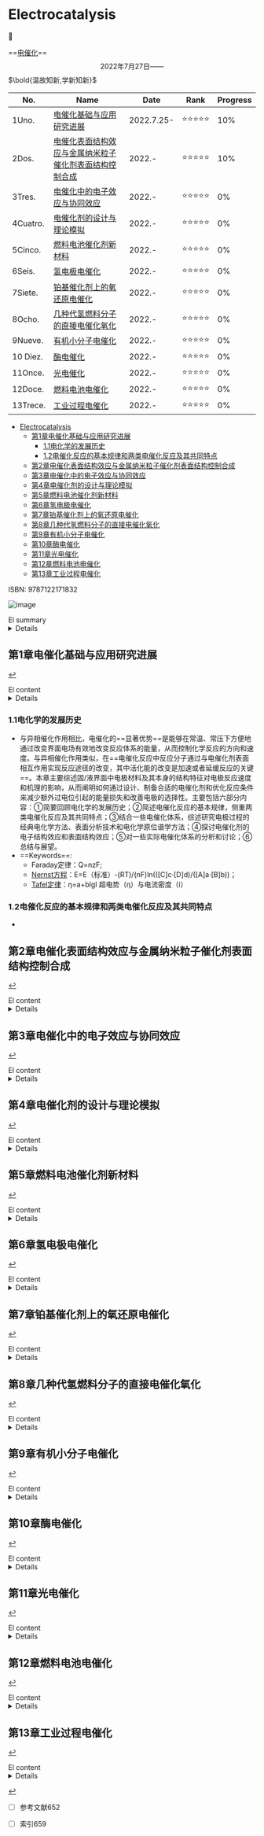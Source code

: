 # Electrocatalysis
🦑    

==[电催化](https://book.douban.com/subject/30688255/)==
$${\mathscr{2022年7月27日——}}$$
$\bold{温故知新,学新知新}$

| No. |Name   |Date|Rank|Progress|
|---|---|---|---|---|
| 1Uno. |[电催化基础与应用研究进展 ](#第1章电催化基础与应用研究进展)| 2022.7.25-|⭐⭐⭐⭐⭐|10%|
| 2Dos. |[电催化表面结构效应与金属纳米粒子催化剂表面结构控制合成](#第2章电催化表面结构效应与金属纳米粒子催化剂表面结构控制合成)|2022.-|⭐⭐⭐⭐⭐|10%|
| 3Tres. |[电催化中的电子效应与协同效应](#第3章电催化中的电子效应与协同效应)|2022.-|⭐⭐⭐⭐⭐|0%|
| 4Cuatro. |[电催化剂的设计与理论模拟](#第4章电催化剂的设计与理论模拟)|2022.-|⭐⭐⭐⭐⭐|0%|
| 5Cinco. |[燃料电池催化剂新材料](#第5章燃料电池催化剂新材料)|2022.-|⭐⭐⭐⭐⭐|0%|
| 6Seis. |[氢电极电催化](#第6章氢电极电催化)|2022.-|⭐⭐⭐⭐⭐|0%|
| 7Siete. |[铂基催化剂上的氧还原电催化](#第7章铂基催化剂上的氧还原电催化)|2022.-|⭐⭐⭐⭐⭐|0%|
| 8Ocho. |[几种代氢燃料分子的直接电催化氧化](#第8章几种代氢燃料分子的直接电催化氧化)|2022.-|⭐⭐⭐⭐⭐|0%|
| 9Nueve. |[有机小分子电催化](#第9章有机小分子电催化)|2022.-|⭐⭐⭐⭐⭐|0%|
|10 Diez. |[酶电催化](#第10章酶电催化)|2022.-|⭐⭐⭐⭐⭐|0%|
| 11Once. |[光电催化](#第11章光电催化)|2022.-|⭐⭐⭐⭐⭐|0%|
| 12Doce. |[燃料电池电催化](#第12章燃料电池电催化)|2022.-|⭐⭐⭐⭐⭐|0%|
| 13Trece. |[工业过程电催化](#第13章工业过程电催化)|2022.-|⭐⭐⭐⭐⭐|0%|
- [Electrocatalysis](#electrocatalysis)
  - [第1章电催化基础与应用研究进展](#第1章电催化基础与应用研究进展)
    - [1.1电化学的发展历史](#11电化学的发展历史)
    - [1.2电催化反应的基本规律和两类电催化反应及其共同特点](#12电催化反应的基本规律和两类电催化反应及其共同特点)
  - [第2章电催化表面结构效应与金属纳米粒子催化剂表面结构控制合成](#第2章电催化表面结构效应与金属纳米粒子催化剂表面结构控制合成)
  - [第3章电催化中的电子效应与协同效应](#第3章电催化中的电子效应与协同效应)
  - [第4章电催化剂的设计与理论模拟](#第4章电催化剂的设计与理论模拟)
  - [第5章燃料电池催化剂新材料](#第5章燃料电池催化剂新材料)
  - [第6章氢电极电催化](#第6章氢电极电催化)
  - [第7章铂基催化剂上的氧还原电催化](#第7章铂基催化剂上的氧还原电催化)
  - [第8章几种代氢燃料分子的直接电催化氧化](#第8章几种代氢燃料分子的直接电催化氧化)
  - [第9章有机小分子电催化](#第9章有机小分子电催化)
  - [第10章酶电催化](#第10章酶电催化)
  - [第11章光电催化](#第11章光电催化)
  - [第12章燃料电池电催化](#第12章燃料电池电催化)
  - [第13章工业过程电催化](#第13章工业过程电催化)

ISBN: 9787122171832



![image](https://user-images.githubusercontent.com/87826552/180705731-e39efb07-e72e-40ea-847f-e49397857ec7.png)
  
<summary> El summary </summary>
<details>本书由电催化基础和重要电催化过程两部分组成。内容包括从纳米结构、表面结构、电子结构出发认识电催化过程和催化剂材料的性质，到电催化剂的理论设计、理论模拟和制备；从氢、氧及有机分子电催化基础，到燃料电池、太阳能电池、生物电化学乃至工业电化学过程等电催化应用。本书在内容的选择上，既注重基础知识和研究方法的介绍，同时又紧紧围绕前沿方向。
本书既适合选择电催化、电化学、催化化学、表面科学、材料科学等学科作为研究方向的研究生，也适合从事电催化及相关领域科学研究和技术研发的科技工作者参考。
  </details> 
  
## 第1章电催化基础与应用研究进展 
[↩️](#electrocatalysis)


<summary> El content </summary>
<details>1?1电化学的发展历史1
1?2电催化反应的基本规律和两类电催化反应及其共同特点3
1?3研究电极过程的经典电化学方法、表面分析技术和电化学原位谱学方法5
1?3?1经典电化学研究方法5
1?3?2非传统电化学研究方法及其进展7
1?4电催化剂的电子结构效应和表面结构效应12
1?4?1电子结构效应对电催化反应速度的影响12
1?4?2表面结构效应对电催化反应速度的影响15
1?5一些实际电催化体系的分析和讨论20
1?5?1纳米粒子的组成及其对电催化性能的影响20
1?5?2催化剂载体对电催化性能的影响21
1?5?3纳米粒子的表面结构对其电催化性能的影响22
1?5?4纳米尺度电催化剂活性的比较与关联25
1?6总结与展望28
参考文献29
  
</details> 



### 1.1电化学的发展历史
* 与异相催化作用相比，电催化的==显著优势==是能够在常温、常压下方便地通过改变界面电场有效地改变反应体系的能量，从而控制化学反应的方向和速度。与异相催化作用类似，在==电催化反应中反应分子通过与电催化剂表面相互作用实现反应途径的改变，其中活化能的改变是加速或者延缓反应的关键==。本章主要综述固/液界面中电极材料及其本身的结构特征对电极反应速度和机理的影响，从而阐明如何通过设计、制备合适的电催化剂和优化反应条件来减少额外过电位引起的能量损失和改善电极的选择性。主要包括六部分内容：①简要回顾电化学的发展历史；②简述电催化反应的基本规律，侧重两类电催化反应及其共同特点；③结合一些电催化体系，综述研究电极过程的经典电化学方法、表面分析技术和电化学原位谱学方法；④探讨电催化剂的电子结构效应和表面结构效应；⑤对一些实际电催化体系的分析和讨论；⑥总结与展望。
* ==Keywords==: 
  * Faraday定律：Q=nzF;
  * [Nernst方程](https://baike.baidu.com/item/%E8%83%BD%E6%96%AF%E7%89%B9%E6%96%B9%E7%A8%8B/7359895?fr=aladdin)：E=E（标准）-(RT)/(nF)ln(([C]c·[D]d)/([A]a·[B]b))；
  * [Tafel定律](https://baike.baidu.com/item/%E5%A1%94%E8%8F%B2%E5%B0%94%E5%85%AC%E5%BC%8F/2545633?fr=aladdin)：η=a+blgI  超电势（η）与电流密度（i）

### 1.2电催化反应的基本规律和两类电催化反应及其共同特点
* 


## 第2章电催化表面结构效应与金属纳米粒子催化剂表面结构控制合成
[↩️](#electrocatalysis)
  

<summary> El content </summary>
<details> 2?1电催化表面结构效应33
2?1?1金属单晶面及其表面原子排列结构33
2?1?2晶面结构效应34
2?2金属纳米粒子的表面结构控制合成及其电催化39
2?2?1纳米粒子形状与晶面的关系39
2?2?2晶体生长规律41
2?2?3低表面能金属纳米粒子的控制合成及其催化性能研究44
2?2?4高表面能金属纳米粒子的控制合成及其电催化51
2?3总结与展望67
参考文献69
  
</details> 
  
## 第3章电催化中的电子效应与协同效应 
[↩️](#electrocatalysis)

  
<summary> El content </summary>
<details>3?1金属表面吸附作用的物理化学基础75
3?1?1金属的电子能带结构75
3?1?2吸附质与金属表面的相互作用79
3?1?3吸附作用的密度泛函理论计算82
3?2催化作用中的电子效应与协同效应85
3?2?1吸附作用的电子特征描述85
3?2?2金属表面反应性及其电子效应调控89
3?2?3催化作用中的协同效应91
3?3研究实例93
3?3?1氧还原反应Pt合金催化剂的电子效应93
3?3?2甲酸氧化反应Pd合金催化剂的表面反应性调控98
3?3?3氢氧化反应Ni催化剂d带反应性的选择性抑制101
3?3?4利用几何效应调控Pt催化甲醇氧化的反应选择性103
3?3?5Pt?Ru电催化协同效应的直接观测105
3?3?6Pd?Au合金表面H吸附与CO吸附所需的 小Pd原子聚集体108
参考文献110
  
</details>  
  
## 第4章电催化剂的设计与理论模拟 
[↩️](#electrocatalysis)


<summary> El content </summary>
<details> 4?1电极/溶液界面电荷传递过程的量子效应114
4?1?1电子转移反应的基本类型114
4?1?2电子转移的基本原理115
4?1?3Marcus的电子转移理论117
4?1?4电极/溶液界面电子的隧道效应123
4?2电极/溶液界面的量子化学模拟128
4?2?1计算方法与模型128
4?2?2催化剂的反应活性和电子构型的计算134
4?2?3溶剂效应150
4?2?4电极电势的模拟159
4?3电极过程动力学模拟及其应用169
4?3?1氧气电催化还原169
4?3?2甲醇电催化氧化176
4?3?3电催化非线性动力学过程模拟180
4?4总结与展望190
参考文献190
  
</details> 

## 第5章燃料电池催化剂新材料 
[↩️](#electrocatalysis)


<summary> El content </summary>
<details>  5?1质子交换膜燃料电池及催化剂概述196
5?2阳极催化剂200
5?2?1氢?氧燃料电池阳极催化剂200
5?2?2DMFC阳极催化剂202
5?2?3DFAFC阳极催化剂212
5?2?4DEFC阳极催化剂220
5?3阴极催化剂224
5?3?1阴极氧电还原机理224
5?3?2铂基催化剂225
5?3?3非铂基金属催化剂227
5?4催化剂制备方法231
5?4?1浸渍?液相还原法231
5?4?2胶体法233
5?4?3微乳液法235
5?4?4电化学法235
5?4?5气相还原法236
5?4?6气相沉积法237
5?4?7高温合金化法237
5?4?8羰基簇合物法237
5?4?9预沉淀法238
5?4?10离子液体法238
5?4?11喷雾热解法238
5?4?12固相反应法239
5?4?13多醇过程法240
5?4?14微波法240
5?4?15组合法241
5?4?16离子交换法241
5?4?17辐照法241
5?5载体242
5?5?1炭黑242
5?5?2中孔碳243
5?5?3CNTs245
5?5?4碳凝胶247
5?5?5空心碳247
5?5?6碳卷249
5?5?7碳纤维250
5?5?8碳纳米分子筛250
5?5?9碳化钨251
5?5?10硬碳252
5?5?11碳纳米笼252
5?5?12金刚石252
5?5?13富勒烯252
5?5?14石墨烯253
参考文献253
  
</details>

## 第6章氢电极电催化 
[↩️](#electrocatalysis)

  
<summary> El content </summary>
<details>  6?1氢电极反应及其电催化概述270
6?2氢的电化学吸附273
6?2?1氢的欠电势吸附274
6?2?2氢的过电势吸附278
6?2?3氢吸附的谱学技术研究280
6?2?4氢吸附的理论计算研究281
6?3氢电极反应机理286
6?4氢电极反应动力学288
6?4?1氢电极反应交换电流密度的测量288
6?4?2交换电流密度的火山关系图290
6?4?3温度对氢电极反应动力学的影响294
6?5氢电催化的Pt表面结构效应296
6?6氢电催化的铂纳米粒径效应297
6?7总结与展望302
参考文献304
  
</details>
  
## 第7章铂基催化剂上的氧还原电催化 
[↩️](#electrocatalysis)


<summary> El content </summary>
<details>7?1概述307
7?2Pt单质金属催化剂309
7?2?1Pt单晶的晶面取向、阴离子吸附对氧还原性能的影响309
7?2?2Pt纳米催化剂的粒径效应314
7?3铂基二元模型电催化剂的氧还原行为323
7?4Pt及其合金的氧还原活性趋势的理论预期329
7?5Pt基金属纳米催化剂334
7?6ORR机理的研究进展338
7?7总结与展望343
参考文献344
  
</details>  

## 第8章几种代氢燃料分子的直接电催化氧化 
[↩️](#electrocatalysis)


<summary> El content </summary>
<details>8?1硼氢化物的直接电催化氧化353
8?1?1硼氢化物作为代氢阳极燃料的优势与问题353
8?1?2不同金属上硼氢化物电氧化的基本行为354
8?1?3BH-4在金属电极上的电氧化模型360
8?1?4硼氢化物的直接电催化氧化小结364
8?2氨的直接电催化氧化364
8?2?1氨的直接电催化氧化概述364
8?2?2氨在Pt及其合金上的电氧化行为365
8?2?3氨在金属镍上的电氧化行为371
8?3硼氮烷作为阳极燃料的电催化376
8?3?1硼氮烷作为阳极燃料的电催化概述376
8?3?2BH3NH3在Ag电极上的电氧化377
8?3?3几种典型催化剂上硼氮烷的直接电氧化381
8?3?4总结与展望385
参考文献385
  
</details> 

## 第9章有机小分子电催化 
[↩️](#electrocatalysis)


<summary> El content </summary>
<details>9?1概述388
9?2 CO的电催化氧化390
9?2?1CO在金属表面的吸附390
9?2?2CO在Pt表面电氧化391
9?2?3纳米Pt表面CO的电氧化：尺寸及晶面效应394
9?2?4Pt?Ru合金表面CO电氧化的“双功能机理”395
9?2?5d带能级与表面偏析对电催化的影响397
9?3甲醇的阳极氧化399
9?3?1甲醇的电氧化机理399
9?3?2甲醇电氧化催化剂的设计400
9?4甲酸的电催化氧化402
9?4?1Pt表面甲酸电氧化机理402
9?4?2Pd表面甲酸电氧化404
9?4?3甲酸电氧化催化剂的设计405
9?5乙醇的电催化氧化407
9?6碱性环境中C1小分子的电氧化408
9?6?1碱性条件下CO电催化氧化409
9?6?2碱性条件下甲醇的电催化氧化409
9?7总结与展望411
参考文献412
  
</details> 

## 第10章酶电催化 
[↩️](#electrocatalysis)


<summary> El content </summary>
<details> 10?1酶的基本结构与功能418
10?1?1酶的基本概念418
10?1?2酶的活性中心418
10?1?3酶的一级结构与催化功能的关系419
10?1?4酶的二级和三级结构与催化功能的关系419
10?1?5酶的四级结构与催化功能的关系421
10?2酶催化反应的一般理论422
10?2?1酶催化反应理论422
10?2?2酶催化反应的动力学424
10?2?3酶催化反应的动力学参数的求取426
10?3酶催化反应的电化学427
10?3?1酶催化反应的电化学研究方法427
10?3?2酶催化反应的电流理论434
10?3?3酶在电极表面的固定439
10?4酶催化电化学研究的几个重要例子451
10?4?1葡萄糖氧化酶452
10?4?2反丁烯二酸还原酶和丁二酸脱氢酶454
10?4?3过氧化物酶459
10?4?4钼氧转移酶462
10?4?5细胞色素P450酶467
10?4?6氢酶469
10?4?7含铜氧化酶471
10?5酶电化学催化的应用472
10?5?1用于底物的定量测定473
10?5?2用作生物燃料电池的电极催化剂478
10?5?3电化学免疫分析482
10?5?4DNA杂交检测483
参考文献484
  
</details> 

## 第11章光电催化 
[↩️](#electrocatalysis)


<summary> El content </summary>
<details> 11?1概述495
11?2光电催化原理498
11?2?1太阳能光电催化原理498
11?2?2环境光电催化原理503
11?3光电催化剂与光电催化反应507
11?3?1TiO2光电催化剂的制备507
11?3?2提高TiO2光催化活性的途径510
11?3?3WO3光电催化剂512
11?3?4CdS光电催化剂514
11?3?5ZnO光电催化剂515
11?3?6新型配合物半导体光电催化剂517
11?3?7具有光电催化功能的聚合物纳米复合材料517
11?3?8光电催化剂的表征518
11?3?9光电催化反应527
11?4重要的光电催化过程及应用541
11?4?1光电催化电解水制氢541
11?4?2光电催化对典型有机污染物的降解542
11?5光电催化的研究方法544
11?5?1光催化研究过程的分析方法545
11?5?2光电催化的动力学研究549
11?5?3光电化学研究方法552
参考文献561
  
</details> 

## 第12章燃料电池电催化 
[↩️](#electrocatalysis)


<summary> El content </summary>
<details>12?1燃料电池的分类和性能567
12?1?1燃料电池分类568
12?1?2燃料电池性能568
12?2燃料电池电催化571
12?2?1催化剂概述571
12?2?2电催化反应特点573
12?2?3催化剂的表征方法578
12?2?4催化剂的结构组成588
12?2?5催化剂的电催化性能592
12?2?6催化剂的耐久性596
12?3总结与展望604
参考文献605
  
</details>  

## 第13章工业过程电催化 
[↩️](#electrocatalysis)


<summary> El content </summary>
<details> 13?1氯碱工业过程电催化609
13?1?1氯碱工业概述609
13?1?2氯碱电解槽的析氯阳极电催化612
13?1?3氯碱电解槽的析氢阴极电催化619
13?2湿法冶金工业电积过程电催化621
13?2?1湿法冶金工业概述621
13?2?2氯化物水溶液中Ni、Co电积过程电催化624
13?2?3硫酸溶液中Ni电积过程电催化625
13?2?4硫酸溶液Zn电积过程电催化629
13?3熔盐铝电解过程电催化639
13?3?1熔盐铝电解工业概述639
13?3?2碳素阳极的掺杂电催化640
13?3?3碳素阳极掺杂电催化机理645
13?3?4锂盐阳极糊及其工业应用649
13?3?5预焙阳极的掺杂电催化与综合改性651

  
</details> 

[↩️](#electrocatalysis)
- [ ] 参考文献652
- [ ] 索引659





